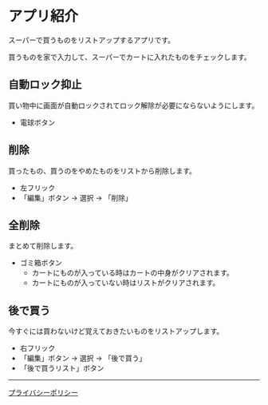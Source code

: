 # アプリ紹介

スーパーで買うものをリストアップするアプリです。

買うものを家で入力して、スーパーでカートに入れたものをチェックします。

## 自動ロック抑止

買い物中に画面が自動ロックされてロック解除が必要にならないようにします。

- 電球ボタン

## 削除

買ったもの、買うのをやめたものをリストから削除します。

- 左フリック
- 「編集」ボタン → 選択 → 「削除」

## 全削除

まとめて削除します。

- ゴミ箱ボタン
  - カートにものが入っている時はカートの中身がクリアされます。
  - カートにものが入っていない時はリストがクリアされます。

## 後で買う

今すぐには買わないけど覚えておきたいものをリストアップします。

- 右フリック
- 「編集」ボタン → 選択 → 「後で買う」
- 「後で買うリスト」ボタン

---

[プライバシーポリシー](./privacy-policy.md)
